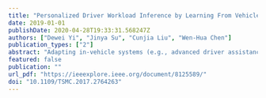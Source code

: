 ```yaml
---
title: "Personalized Driver Workload Inference by Learning From Vehicle Related Measurements"
date: 2019-01-01
publishDate: 2020-04-28T19:33:31.568247Z
authors: ["Dewei Yi", "Jinya Su", "Cunjia Liu", "Wen-Hua Chen"]
publication_types: ["2"]
abstract: "Adapting in-vehicle systems (e.g., advanced driver assistance systems and in-vehicle information systems) to individual drivers’ workload can enhance both safety and convenience. To make this possible, it is a prerequisite to infer driver workload so that adaptive aiding can be provided to the driver at the right time and in an appropriate manner. Rather than developing an average model for all drivers, a personalized driver workload inference (PDWI) system considering individual drivers driving characteristics is developed using machine learning techniques via easily accessed vehicle related measurements (VRMs). The proposed PDWI system comprises two stages. In ofﬂine training, individual drivers workload is ﬁrst automatically splitted into different categories according to its inherent data characteristics using fuzzy C-means (FCM) clustering. Then an implicit mapping between VRMs and different levels of workload is constructed via classiﬁcation algorithms. In online implementation, VRMs samples are classiﬁed into different clusters, consequently driver workload type can be successfully inferred. A recently collected dataset from real-world naturalistic driving experiments is drawn to validate the proposed PDWI system. Comparative experimental results indicate that the proposed framework integrating FCM clustering and support vector machine classiﬁer provides a promising workload recognition performance in terms of accuracy, precision, recall, F1-score, and prediction time. The interindividual differences in term of workload are also identiﬁed and can be accommodated by the proposed framework due to its adaptiveness."
featured: false
publication: ""
url_pdf: "https://ieeexplore.ieee.org/document/8125589/"
doi: "10.1109/TSMC.2017.2764263"
---
```


